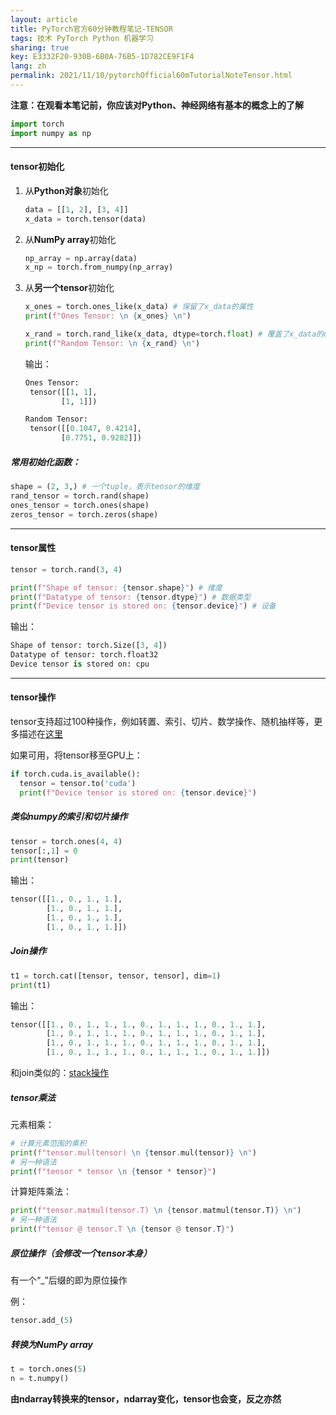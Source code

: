 ```yaml
---
layout: article
title: PyTorch官方60分钟教程笔记-TENSOR
tags: 技术 PyTorch Python 机器学习
sharing: true
key: E3332F20-930B-6B0A-76B5-1D782CE9F1F4
lang: zh
permalink: 2021/11/10/pytorchOfficial60mTutorialNoteTensor.html
---
```

**注意：在观看本笔记前，你应该对Python、神经网络有基本的概念上的了解**
```python
import torch
import numpy as np
```

---

#### tensor初始化

1. 从**Python对象**初始化

   ```python
   data = [[1, 2], [3, 4]]
   x_data = torch.tensor(data)
   ```

2. 从**NumPy array**初始化

   ```python
   np_array = np.array(data)
   x_np = torch.from_numpy(np_array)
   ```

3. 从**另一个tensor**初始化

   ```python
   x_ones = torch.ones_like(x_data) # 保留了x_data的属性
   print(f"Ones Tensor: \n {x_ones} \n")

   x_rand = torch.rand_like(x_data, dtype=torch.float) # 覆盖了x_data的dtype属性
   print(f"Random Tensor: \n {x_rand} \n")
   ```

   输出：

   ```python
   Ones Tensor:
    tensor([[1, 1],
           [1, 1]])

   Random Tensor:
    tensor([[0.1047, 0.4214],
           [0.7751, 0.9202]])
   ```

##### 常用初始化函数：

```python
shape = (2, 3,) # 一个tuple，表示tensor的维度
rand_tensor = torch.rand(shape)
ones_tensor = torch.ones(shape)
zeros_tensor = torch.zeros(shape)
```

---

#### tensor属性

```python
tensor = torch.rand(3, 4)

print(f"Shape of tensor: {tensor.shape}") # 维度
print(f"Datatype of tensor: {tensor.dtype}") # 数据类型
print(f"Device tensor is stored on: {tensor.device}") # 设备
```

输出：

```python
Shape of tensor: torch.Size([3, 4])
Datatype of tensor: torch.float32
Device tensor is stored on: cpu
```

---

#### tensor操作

tensor支持超过100种操作，例如转置、索引、切片、数学操作、随机抽样等，更多描述在[这里](https://pytorch.org/docs/stable/torch.html)

如果可用，将tensor移至GPU上：

```python
if torch.cuda.is_available():
  tensor = tensor.to('cuda')
  print(f"Device tensor is stored on: {tensor.device}")
```

##### 类似numpy的索引和切片操作

```python
tensor = torch.ones(4, 4)
tensor[:,1] = 0
print(tensor)
```

输出：

```python
tensor([[1., 0., 1., 1.],
        [1., 0., 1., 1.],
        [1., 0., 1., 1.],
        [1., 0., 1., 1.]])
```

##### Join操作

```python
t1 = torch.cat([tensor, tensor, tensor], dim=1)
print(t1)
```

输出：

```python
tensor([[1., 0., 1., 1., 1., 0., 1., 1., 1., 0., 1., 1.],
        [1., 0., 1., 1., 1., 0., 1., 1., 1., 0., 1., 1.],
        [1., 0., 1., 1., 1., 0., 1., 1., 1., 0., 1., 1.],
        [1., 0., 1., 1., 1., 0., 1., 1., 1., 0., 1., 1.]])
```

和join类似的：[stack操作](https://pytorch.org/docs/stable/generated/torch.stack.html)

##### tensor乘法

元素相乘：

```python
# 计算元素范围的乘积
print(f"tensor.mul(tensor) \n {tensor.mul(tensor)} \n")
# 另一种语法
print(f"tensor * tensor \n {tensor * tensor}")
```

计算矩阵乘法：

```python
print(f"tensor.matmul(tensor.T) \n {tensor.matmul(tensor.T)} \n")
# 另一种语法
print(f"tensor @ tensor.T \n {tensor @ tensor.T}")
```

##### 原位操作（会修改一个tensor本身）

有一个“_”后缀的即为原位操作

例：

```python
tensor.add_(5)
```

##### 转换为NumPy array

```python
t = torch.ones(5)
n = t.numpy()
```

**由ndarray转换来的tensor，ndarray变化，tensor也会变，反之亦然**